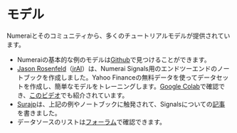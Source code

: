 # モデル

Numeraiとそのコミュニティから、多くのチュートリアルモデルが提供されています。

* Numeraiの基本的な例のモデルは[Github](https://github.com/numerai/signals-example-scripts)で見つけることができます。
* [Jason Rosenfeld](https://twitter.com/jrosenfeld13)（[jrAI](https://signals.numer.ai/jrai)）は、Numerai Signals用のエンドツーエンドのノートブックを作成しました。Yahoo Financeの無料データを使ってデータセットを作成し、簡単なモデルをトレーニングします。[Google Colab](https://colab.research.google.com/drive/1ECh69C0LDCUnuyvEmNFZ51l_276nkQqo)で確認でき、[このビデオ](https://colab.research.google.com/drive/1ECh69C0LDCUnuyvEmNFZ51l_276nkQqo)でも紹介されています。
* [Surajp](https://twitter.com/parmarsuraj99)は、上記の例やノートブックに触発されて、Signalsについての[記事](https://parmarsuraj99.medium.com/lets-talk-about-signals-841934f24450)を書きました。
* データソースのリストは[フォーラム](https://forum.numer.ai/t/free-or-cheap-data-and-tools-for-numerai-signals/350)で確認できます。

